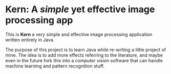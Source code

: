 # Kern: A _simple_ yet effective image processing app

This is **Kern** a very simple and effective image processing application written entirely in Java.

The purpose of this project is to learn Java while re-writing a little project of mine. The idea is to add
more effects referring to the literature, and maybe even in the future fork this into a _computer vision_ software
that can handle machine learning and pattern recognition stuff.
